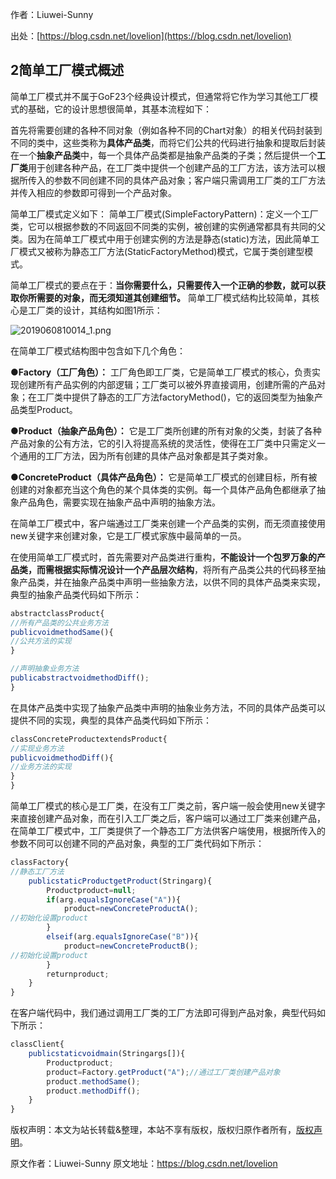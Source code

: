 

  
作者：Liuwei-Sunny

出处：[https://blog.csdn.net/lovelion](https://blog.csdn.net/lovelion)

## 2简单工厂模式概述

简单工厂模式并不属于GoF23个经典设计模式，但通常将它作为学习其他工厂模式的基础，它的设计思想很简单，其基本流程如下：

首先将需要创建的各种不同对象（例如各种不同的Chart对象）的相关代码封装到不同的类中，这些类称为**具体产品类**，而将它们公共的代码进行抽象和提取后封装在一个**抽象产品类**中，每一个具体产品类都是抽象产品类的子类；然后提供一个**工厂类**用于创建各种产品，在工厂类中提供一个创建产品的工厂方法，该方法可以根据所传入的参数不同创建不同的具体产品对象；客户端只需调用工厂类的工厂方法并传入相应的参数即可得到一个产品对象。

简单工厂模式定义如下：
简单工厂模式(SimpleFactoryPattern)：定义一个工厂类，它可以根据参数的不同返回不同类的实例，被创建的实例通常都具有共同的父类。因为在简单工厂模式中用于创建实例的方法是静态(static)方法，因此简单工厂模式又被称为静态工厂方法(StaticFactoryMethod)模式，它属于类创建型模式。

简单工厂模式的要点在于：**当你需要什么，只需要传入一个正确的参数，就可以获取你所需要的对象，而无须知道其创建细节。** 简单工厂模式结构比较简单，其核心是工厂类的设计，其结构如图1所示：

![2019060810014_1.png](https://gitee.com/hezhiyuan007/java-study/raw/master/images/DesignMode2/89f704fa-b961-4185-8adf-55ad0d1dc404.png)

在简单工厂模式结构图中包含如下几个角色：

**●Factory（工厂角色）：** 工厂角色即工厂类，它是简单工厂模式的核心，负责实现创建所有产品实例的内部逻辑；工厂类可以被外界直接调用，创建所需的产品对象；在工厂类中提供了静态的工厂方法factoryMethod()，它的返回类型为抽象产品类型Product。

**●Product（抽象产品角色）：** 它是工厂类所创建的所有对象的父类，封装了各种产品对象的公有方法，它的引入将提高系统的灵活性，使得在工厂类中只需定义一个通用的工厂方法，因为所有创建的具体产品对象都是其子类对象。

**●ConcreteProduct（具体产品角色）：** 它是简单工厂模式的创建目标，所有被创建的对象都充当这个角色的某个具体类的实例。每一个具体产品角色都继承了抽象产品角色，需要实现在抽象产品中声明的抽象方法。

在简单工厂模式中，客户端通过工厂类来创建一个产品类的实例，而无须直接使用new关键字来创建对象，它是工厂模式家族中最简单的一员。

在使用简单工厂模式时，首先需要对产品类进行重构，**不能设计一个包罗万象的产品类，而需根据实际情况设计一个产品层次结构**，将所有产品类公共的代码移至抽象产品类，并在抽象产品类中声明一些抽象方法，以供不同的具体产品类来实现，典型的抽象产品类代码如下所示：

```js 
abstractclassProduct{
//所有产品类的公共业务方法
publicvoidmethodSame(){
//公共方法的实现
}

//声明抽象业务方法
publicabstractvoidmethodDiff();
}
```

在具体产品类中实现了抽象产品类中声明的抽象业务方法，不同的具体产品类可以提供不同的实现，典型的具体产品类代码如下所示：


```js 
classConcreteProductextendsProduct{
//实现业务方法
publicvoidmethodDiff(){
//业务方法的实现
}
}
```

简单工厂模式的核心是工厂类，在没有工厂类之前，客户端一般会使用new关键字来直接创建产品对象，而在引入工厂类之后，客户端可以通过工厂类来创建产品，在简单工厂模式中，工厂类提供了一个静态工厂方法供客户端使用，根据所传入的参数不同可以创建不同的产品对象，典型的工厂类代码如下所示：


```js 
classFactory{
//静态工厂方法
    publicstaticProductgetProduct(Stringarg){
        Productproduct=null;
        if(arg.equalsIgnoreCase("A")){
            product=newConcreteProductA();
//初始化设置product
        }
        elseif(arg.equalsIgnoreCase("B")){
            product=newConcreteProductB();
//初始化设置product
        }
        returnproduct;
    }
}
```

在客户端代码中，我们通过调用工厂类的工厂方法即可得到产品对象，典型代码如下所示：


```js 
classClient{
    publicstaticvoidmain(Stringargs[]){
        Productproduct;
        product=Factory.getProduct("A");//通过工厂类创建产品对象
        product.methodSame();
        product.methodDiff();
    }
}
```
  
版权声明：本文为站长转载&整理，本站不享有版权，版权归原作者所有，[版权声明](https://gitee.com/hezhiyuan007/java-notes/raw/master/disclaimer.md)。




原文作者：Liuwei-Sunny 原文地址：https://blog.csdn.net/lovelion
